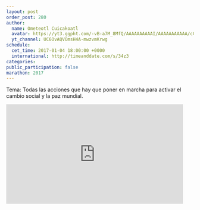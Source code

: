 ```yaml
---
layout: post
order_post: 280
author:
  name: Ometeotl Cuicakoatl
  avatar: https://yt3.ggpht.com/-vB-a7M_8MfQ/AAAAAAAAAAI/AAAAAAAAAAA/cCVZV1RA--g/s100-c-k-no-mo-rj-c0xffffff/photo.jpg
  yt_channel: UC6OvAQVOmsH4A-mwzvmKrwg
schedule:
  cet_time: 2017-01-04 18:00:00 +0000
  international: http://timeanddate.com/s/34z3
categories:
public_participation: false
marathon: 2017
---
```

Tema: Todas las acciones que hay que poner en marcha para activar el cambio social y la paz mundial.
<iframe width="475" height="267" src="https://www.youtube.com/embed/MlezysE_Olg" frameborder="0" allowfullscreen></iframe>
